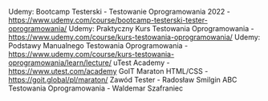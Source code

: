 Udemy: Bootcamp Testerski - Testowanie Oprogramowania 2022 - https://www.udemy.com/course/bootcamp-testerski-tester-oprogramowania/
Udemy: Praktyczny Kurs Testowania Oprogramowania - https://www.udemy.com/course/kurs-testowania-oprogramowania/
Udemy: Podstawy Manualnego Testowania Oprogramowania - https://www.udemy.com/course/kurs-testowania-oprogramowania/learn/lecture/
uTest Academy - https://www.utest.com/academy
GoIT Maraton HTML/CSS - https://goit.global/pl/maraton/
Zawód Tester - Radosław Smilgin
ABC Testowania Oprogramowania - Waldemar Szafraniec
